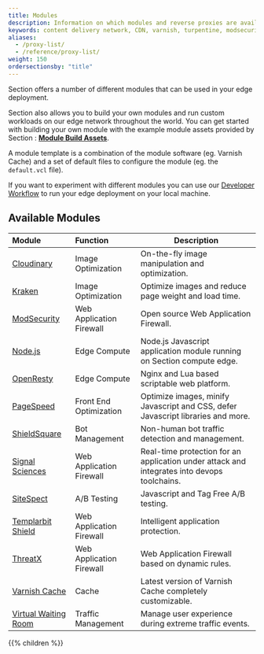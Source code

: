 ```yaml
---
title: Modules
description: Information on which modules and reverse proxies are available to use on Section edge platform.
keywords: content delivery network, CDN, varnish, turpentine, modsecurity, reverse proxies, proxy, proxy template
aliases:
  - /proxy-list/
  - /reference/proxy-list/
weight: 150
ordersectionsby: "title"
---
```


Section offers a number of different modules that can be used in your edge deployment.

Section also allows you to build your own modules and run custom workloads on our edge network throughout the world. You can get started with building your own module with the example module assets provided by Section : **[Module Build Assets](https://github.com/section/module-build-assets)**.

A module template is a combination of the module software (eg. Varnish Cache) and a set of default files to configure the module (eg. the `default.vcl` file).

If you want to experiment with different modules you can use our [Developer Workflow](/docs/developer-pop/) to run your edge deployment on your local machine.

## Available Modules

| Module | Function | Description
|:--|:--|---|
| [Cloudinary](/docs/modules/cloudinary/ "Cloudinary overview") | Image Optimization | On-the-fly image manipulation and optimization. |
| [Kraken](/docs/modules/kraken/ "Kraken overview") | Image Optimization | Optimize images and reduce page weight and load time. |
| [ModSecurity](/docs/modules/modsecurity/ "ModSecurity") | Web Application Firewall | Open source Web Application Firewall. |
| [Node.js](/docs/modules/nodejs/ "Node.js overview") | Edge Compute | Node.js Javascript application module running on Section compute edge. |
| [OpenResty](/docs/modules/openresty/ "OpenResty overview") | Edge Compute | Nginx and Lua based scriptable web platform. |
| [PageSpeed](/docs/modules/pagespeed/ "PageSpeed overview") | Front End Optimization | Optimize images, minify Javascript and CSS, defer Javascript libraries and more. |
| [ShieldSquare](/docs/modules/shieldsquare/ "ShieldSquare overview") | Bot Management | Non-human bot traffic detection and management. |
| [Signal Sciences](/docs/modules/signal-sciences/ "Signal Sciences overview") | Web Application Firewall | Real-time protection for an application under attack and integrates into devops toolchains. |
| [SiteSpect](/docs/modules/sitespect/ "SiteSpect overview") | A/B Testing | Javascript and Tag Free A/B testing. |
| [Templarbit Shield](/docs/modules/templarbit/ "Templarbit Shield overview") | Web Application Firewall | Intelligent application protection. |
| [ThreatX](/docs/modules/threat-x/ "ThreatX overview") | Web Application Firewall | Web Application Firewall based on dynamic rules. |
| [Varnish Cache](/docs/modules/varnish-cache/ "Varnish overview") | Cache | Latest version of Varnish Cache completely customizable. |
| [Virtual Waiting Room](/docs/modules/virtual-waiting-room/ "Virtual Waiting Room overview") | Traffic Management | Manage user experience during extreme traffic events. |

{{% children %}}
